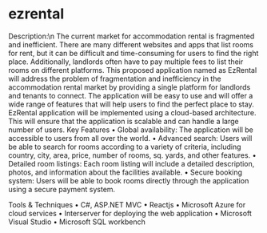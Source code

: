 # ezrental

Description:\n
The current market for accommodation rental is fragmented and inefficient. There are many different websites and apps that list rooms for rent, but it can be difficult and time-consuming for users to find the right place. Additionally, landlords often have to pay multiple fees to list their rooms on different platforms. This proposed application named as EzRental will address the problem of fragmentation and inefficiency in the accommodation rental market by providing a single platform for landlords and tenants to connect. The application will be easy to use and will offer a wide range of features that will help users to find the perfect place to stay. EzRental application will be implemented using a cloud-based architecture. This will ensure that the application is scalable and can handle a large number of users. 
Key Features
•	Global availability: The application will be accessible to users from all over the world.
•	Advanced search: Users will be able to search for rooms according to a variety of criteria, including country, city, area, price, number of rooms, sq. yards, and other features.
•	Detailed room listings: Each room listing will include a detailed description, photos, and information about the facilities available.
•	Secure booking system: Users will be able to book rooms directly through the application using a secure payment system.

Tools & Techniques
•	C#, ASP.NET MVC
•	Reactjs
•	Microsoft Azure for cloud services
•	Interserver for deploying the web application
•	Microsoft Visual Studio
•	Microsoft SQL workbench
